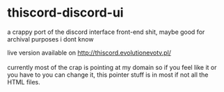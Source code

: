 # thiscord-discord-ui
a crappy port of the discord interface front-end shit, maybe good for archival purposes i dont know

live version available on http://thiscord.evolutionevotv.pl/</br>
</br>
currently most of the crap is pointing at my domain so if you feel like it or you have to you can change it, this pointer stuff is in most if not all the HTML files.
